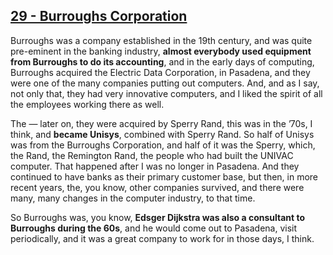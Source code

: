 ## [29 - Burroughs Corporation](http://webofstories.com/play/17088)

Burroughs was a company established in the 19th century, and was quite
pre-eminent in the banking industry, **almost everybody used equipment
from Burroughs to do its accounting**, and in the early days of
computing, Burroughs acquired the Electric Data Corporation, in
Pasadena, and they were one of the many companies putting out
computers. And, and as I say, not only that, they had very innovative
computers, and I liked the spirit of all the employees working there
as well.

The — later on, they were acquired by Sperry Rand, this was in
the ’70s, I think, and **became Unisys**, combined with Sperry Rand. So
half of Unisys was from the Burroughs Corporation, and half of it was
the Sperry, which, the Rand, the Remington Rand, the people who had
built the UNIVAC computer. That happened after I was no longer in
Pasadena. And they continued to have banks as their primary customer
base, but then, in more recent years, the, you know, other companies
survived, and there were many, many changes in the computer industry,
to that time.

So Burroughs was, you know, **Edsger Dijkstra was also a
consultant to Burroughs during the 60s**, and he would come out to
Pasadena, visit periodically, and it was a great company to work for
in those days, I think.


